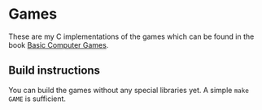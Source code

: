 # Games
These are my C implementations of the games which can be found in the book [Basic Computer Games](http://www.atariarchives.org/basicgames/).

## Build instructions
You can build the games without any special libraries yet.  A simple `make GAME` is sufficient.
